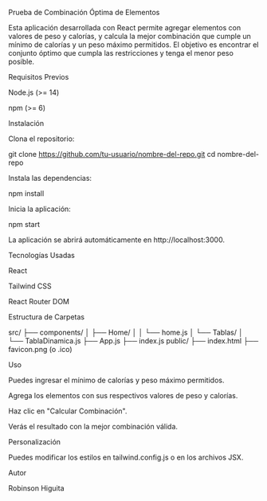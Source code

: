 Prueba de Combinación Óptima de Elementos

Esta aplicación desarrollada con React permite agregar elementos con valores de peso y calorías, y calcula la mejor combinación que cumple un mínimo de calorías y un peso máximo permitidos. El objetivo es encontrar el conjunto óptimo que cumpla las restricciones y tenga el menor peso posible.

Requisitos Previos

Node.js (>= 14)

npm (>= 6)

Instalación

Clona el repositorio:

git clone https://github.com/tu-usuario/nombre-del-repo.git
cd nombre-del-repo

Instala las dependencias:

npm install

Inicia la aplicación:

npm start

La aplicación se abrirá automáticamente en http://localhost:3000.

Tecnologías Usadas

React

Tailwind CSS

React Router DOM

Estructura de Carpetas

src/
├── components/
│   ├── Home/
│   │   └── home.js
│   └── Tablas/
│       └── TablaDinamica.js
├── App.js
├── index.js
public/
├── index.html
├── favicon.png (o .ico)

Uso

Puedes ingresar el mínimo de calorías y peso máximo permitidos.

Agrega los elementos con sus respectivos valores de peso y calorías.

Haz clic en "Calcular Combinación".

Verás el resultado con la mejor combinación válida.

Personalización

Puedes modificar los estilos en tailwind.config.js o en los archivos JSX.

Autor

Robinson Higuita
